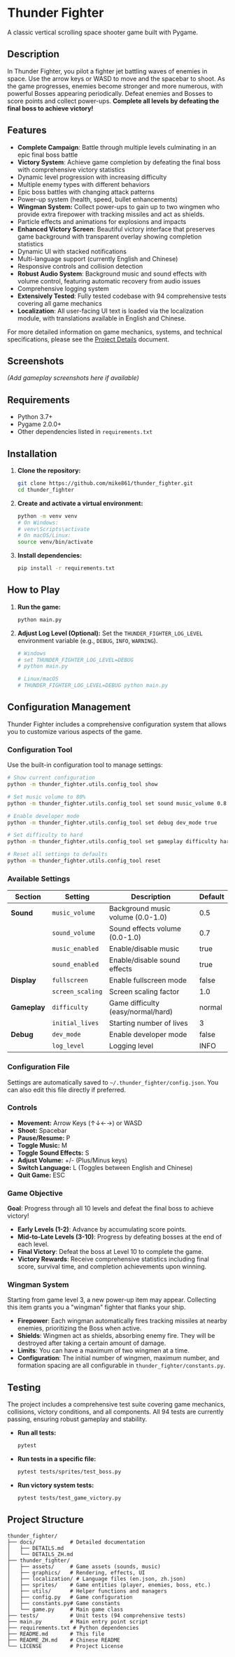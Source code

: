 # Thunder Fighter

A classic vertical scrolling space shooter game built with Pygame.

## Description

In Thunder Fighter, you pilot a fighter jet battling waves of enemies in space. Use the arrow keys or WASD to move and the spacebar to shoot. As the game progresses, enemies become stronger and more numerous, with powerful Bosses appearing periodically. Defeat enemies and Bosses to score points and collect power-ups. **Complete all levels by defeating the final boss to achieve victory!**

## Features

- **Complete Campaign**: Battle through multiple levels culminating in an epic final boss battle
- **Victory System**: Achieve game completion by defeating the final boss with comprehensive victory statistics
- Dynamic level progression with increasing difficulty
- Multiple enemy types with different behaviors
- Epic boss battles with changing attack patterns
- Power-up system (health, speed, bullet enhancements)
- **Wingman System:** Collect power-ups to gain up to two wingmen who provide extra firepower with tracking missiles and act as shields.
- Particle effects and animations for explosions and impacts
- **Enhanced Victory Screen**: Beautiful victory interface that preserves game background with transparent overlay showing completion statistics
- Dynamic UI with stacked notifications
- Multi-language support (currently English and Chinese)
- Responsive controls and collision detection
- **Robust Audio System**: Background music and sound effects with volume control, featuring automatic recovery from audio issues
- Comprehensive logging system
- **Extensively Tested**: Fully tested codebase with 94 comprehensive tests covering all game mechanics
- **Localization**: All user-facing UI text is loaded via the localization module, with translations available in English and Chinese.

For more detailed information on game mechanics, systems, and technical specifications, please see the [Project Details](./docs/DETAILS.md) document.

## Screenshots

_(Add gameplay screenshots here if available)_ 
<!-- ![Gameplay Screenshot](screenshots/gameplay.png) -->

## Requirements

- Python 3.7+
- Pygame 2.0.0+
- Other dependencies listed in `requirements.txt`

## Installation

1.  **Clone the repository:**
    ```bash
    git clone https://github.com/mike861/thunder_fighter.git
    cd thunder_fighter
    ```

2.  **Create and activate a virtual environment:**
    ```bash
    python -m venv venv
    # On Windows:
    # venv\Scripts\activate
    # On macOS/Linux:
    source venv/bin/activate
    ```

3.  **Install dependencies:**
    ```bash
    pip install -r requirements.txt
    ```

## How to Play

1.  **Run the game:**
    ```bash
    python main.py
    ```

2.  **Adjust Log Level (Optional):**
    Set the `THUNDER_FIGHTER_LOG_LEVEL` environment variable (e.g., `DEBUG`, `INFO`, `WARNING`).
    ```bash
    # Windows
    # set THUNDER_FIGHTER_LOG_LEVEL=DEBUG
    # python main.py
    
    # Linux/macOS
    # THUNDER_FIGHTER_LOG_LEVEL=DEBUG python main.py
    ```

## Configuration Management

Thunder Fighter includes a comprehensive configuration system that allows you to customize various aspects of the game.

### Configuration Tool

Use the built-in configuration tool to manage settings:

```bash
# Show current configuration
python -m thunder_fighter.utils.config_tool show

# Set music volume to 80%
python -m thunder_fighter.utils.config_tool set sound music_volume 0.8

# Enable developer mode
python -m thunder_fighter.utils.config_tool set debug dev_mode true

# Set difficulty to hard
python -m thunder_fighter.utils.config_tool set gameplay difficulty hard

# Reset all settings to defaults
python -m thunder_fighter.utils.config_tool reset
```

### Available Settings

| Section | Setting | Description | Default |
|---------|---------|-------------|---------|
| **Sound** | `music_volume` | Background music volume (0.0-1.0) | 0.5 |
| | `sound_volume` | Sound effects volume (0.0-1.0) | 0.7 |
| | `music_enabled` | Enable/disable music | true |
| | `sound_enabled` | Enable/disable sound effects | true |
| **Display** | `fullscreen` | Enable fullscreen mode | false |
| | `screen_scaling` | Screen scaling factor | 1.0 |
| **Gameplay** | `difficulty` | Game difficulty (easy/normal/hard) | normal |
| | `initial_lives` | Starting number of lives | 3 |
| **Debug** | `dev_mode` | Enable developer mode | false |
| | `log_level` | Logging level | INFO |

### Configuration File

Settings are automatically saved to `~/.thunder_fighter/config.json`. You can also edit this file directly if preferred.

### Controls

-   **Movement:** Arrow Keys (↑↓←→) or WASD
-   **Shoot:** Spacebar
-   **Pause/Resume:** P
-   **Toggle Music:** M
-   **Toggle Sound Effects:** S
-   **Adjust Volume:** +/- (Plus/Minus keys)
-   **Switch Language:** L (Toggles between English and Chinese)
-   **Quit Game:** ESC

### Game Objective

**Goal**: Progress through all 10 levels and defeat the final boss to achieve victory!

- **Early Levels (1-2)**: Advance by accumulating score points.
- **Mid-to-Late Levels (3-10)**: Progress by defeating bosses at the end of each level.
- **Final Victory**: Defeat the boss at Level 10 to complete the game.
- **Victory Rewards**: Receive comprehensive statistics including final score, survival time, and completion achievements upon winning.

### Wingman System

Starting from game level 3, a new power-up item may appear. Collecting this item grants you a "wingman" fighter that flanks your ship.

-   **Firepower**: Each wingman automatically fires tracking missiles at nearby enemies, prioritizing the Boss when active.
-   **Shields**: Wingmen act as shields, absorbing enemy fire. They will be destroyed after taking a certain amount of damage.
-   **Limits**: You can have a maximum of two wingmen at a time.
-   **Configuration**: The initial number of wingmen, maximum number, and formation spacing are all configurable in `thunder_fighter/constants.py`.

## Testing

The project includes a comprehensive test suite covering game mechanics, collisions, victory conditions, and all components. All 94 tests are currently passing, ensuring robust gameplay and stability.

-   **Run all tests:**
    ```bash
    pytest
    ```

-   **Run tests in a specific file:**
    ```bash
    pytest tests/sprites/test_boss.py
    ```

-   **Run victory system tests:**
    ```bash
    pytest tests/test_game_victory.py
    ```

## Project Structure

```
thunder_fighter/
├── docs/           # Detailed documentation
│   ├── DETAILS.md
│   └── DETAILS_ZH.md
├── thunder_fighter/
│   ├── assets/     # Game assets (sounds, music)
│   ├── graphics/   # Rendering, effects, UI
│   ├── localization/ # Language files (en.json, zh.json)
│   ├── sprites/    # Game entities (player, enemies, boss, etc.)
│   ├── utils/      # Helper functions and managers
│   ├── config.py   # Game configuration
│   ├── constants.py# Game constants
│   └── game.py     # Main game class
├── tests/          # Unit tests (94 comprehensive tests)
├── main.py         # Main entry point script
├── requirements.txt # Python dependencies
├── README.md       # This file
├── README_ZH.md    # Chinese README
└── LICENSE         # Project License
```